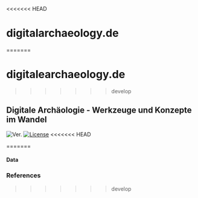 
<<<<<<< HEAD
# digitalarchaeology.de
=======
# digitalearchaeology.de
>>>>>>> develop

## Digitale Archäologie - Werkzeuge und Konzepte im Wandel

<!-- badges: start -->

![Ver.](https://img.shields.io/badge/Ver.-0.0.0.1-red?style=flat&logo=github)
[![License](https://img.shields.io/badge/License-CC%20BY%204.0-lightgrey?labelColor=grey&style=flat&logo=CC&link=https://creativecommons.org/licenses/by/4.0/.png)](https://creativecommons.org/licenses/by/4.0/)
<<<<<<< HEAD

<!-- badges: end Update with DOI -->
=======
<!-- badges: end Update with DOI -->

#### Data

### References
>>>>>>> develop
